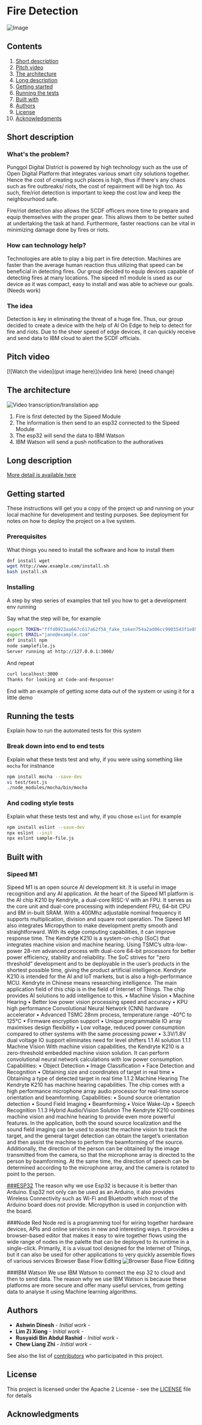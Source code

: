# Fire Detection
![Image]()
## Contents

1. [Short description](#short-description)
1. [Pitch video](#pitch-video)
1. [The architecture](#the-architecture)
1. [Long description](#long-description)
1. [Getting started](#getting-started)
1. [Running the tests](#running-the-tests)
1. [Built with](#built-with)
1. [Authors](#authors)
1. [License](#license)
1. [Acknowledgments](#acknowledgments)

## Short description

### What's the problem?

Punggol Digital District is powered by high technology such as the use of Open Digital Platform that integrates various smart city solutions together. Hence the cost of creating such places is high, thus if there's any chaos such as fire outbreaks/ riots, the cost of repairment will be high too. As such, fire/riot detection is important to keep the cost low and keep the neighbourhood safe.

Fire/riot detection also allows the SCDF officers more time to prepare and equip themselves with the proper gear. This allows them to be better suited at undertaking the task at hand. Furthermore, faster reactions can be vital in minimizing damage done by fires or riots.

### How can technology help?

Technologies are able to play a big part in fire detection. Machines are faster than the average human reaction thus utilizing that speed can be beneficial in detecting fires. Our group decided to equip devices capable of detecting fires at many locations. The sipeed m1 module is used as our device as it was compact, easy to install and was able to achieve our goals. (Needs work)

### The idea

Detection is key in eliminating the threat of a huge fire. Thus, our group decided to create a device with the help of AI On Edge to help to detect for fire and riots. Due to the sheer speed of edge devices, it can quickly receive and send data to IBM cloud to alert the SCDF officials.

## Pitch video

[![Watch the video](put image here)](video link here) (need change)

## The architecture

![Video transcription/translation app](https://github.com/Ashwwi/Goaldiggers-Iot_SCDFXIBM/blob/master/resources/Architecture.JPG)

1. Fire is first detected by the Sipeed Module
2. The information is then send to an esp32 connected to the Sipeed Module
3. The esp32 will send the data to IBM Watson 
4. IBM Watson will send a push notification to the authoratives

## Long description

[More detail is available here](DESCRIPTION.md)

## Getting started

These instructions will get you a copy of the project up and running on your local machine for development and testing purposes. See deployment for notes on how to deploy the project on a live system. 

### Prerequisites

What things you need to install the software and how to install them

```bash
dnf install wget
wget http://www.example.com/install.sh
bash install.sh
```

### Installing

A step by step series of examples that tell you how to get a development env running

Say what the step will be, for example

```bash
export TOKEN="fffd0923aa667c617a62f5A_fake_token754a2ad06cc9903543f1e85"
export EMAIL="jane@example.com"
dnf install npm
node samplefile.js
Server running at http://127.0.0.1:3000/
```

And repeat

```bash
curl localhost:3000
Thanks for looking at Code-and-Response!
```

End with an example of getting some data out of the system or using it for a little demo

## Running the tests

Explain how to run the automated tests for this system

### Break down into end to end tests

Explain what these tests test and why, if you were using something like `mocha` for instnance

```bash
npm install mocha --save-dev
vi test/test.js
./node_modules/mocha/bin/mocha
```

### And coding style tests

Explain what these tests test and why, if you chose `eslint` for example

```bash
npm install eslint --save-dev
npx eslint --init
npx eslint sample-file.js
```

## Built with

### Sipeed M1
Sipeed M1 is an open source AI development kit. It is useful in image recognition and any AI application. At the heart of the Sipeed M1 platform is the AI chip K210 by Kendryte, a dual-core RISC-V with an FPU. It serves as the core unit and dual-core processing with independent FPU, 64-bit CPU and 8M in-built SRAM. With a 400Mhz adjustable nominal frequency it supports multiplication, division and square root operation. The Sipeed M1 also integrates Micropython to make development pretty smooth and straightforward. With its edge computing capabilities, it can improve response time.
The Kendryte K210 is a system-on-chip (SoC) that integrates machine vision and machine hearing. Using TSMC’s ultra-low-power 28-nm advanced process with dual-core 64-bit processors for better power efficiency, stability and reliability. The SoC strives for ”zero threshold” development and to be deployable in the user’s products in the shortest possible time, giving the product artificial intelligence. Kendryte K210 is intended for the AI and IoT markets, but is also a high-performance MCU. Kendryte in Chinese means researching intelligence. The main application field of this chip is in the field of Internet of Things. The chip provides AI solutions to add intelligence to this. • Machine Vision • Machine Hearing • Better low power vision processing speed and accuracy • KPU high performance Convolutional Neural Network (CNN) hardware accelerator • Advanced TSMC 28nm process, temperature range -40°C to 125°C • Firmware encryption support • Unique programmable IO array maximises design flexibility • Low voltage, reduced power consumption compared to other systems with the same processing power • 3.3V/1.8V dual voltage IO support eliminates need for level shifters
1.1   AI solution 1.1.1 Machine Vision With machine vision capabilities, the Kendryte K210 is a zero-threshold embedded machine vision solution. It can perform convolutional neural network calculations with low power consumption. Capabilities: • Object Detection • Image Classification • Face Detection and Recognition • Obtaining size and coordinates of target in real time • Obtaining a type of detected target in real time 1.1.2 Machine Hearing The Kendryte K210 has machine hearing capabilities. The chip comes with a high performance microphone array audio processor for real-time source orientation and beamforming. Capabilities: • Sound source orientation detection • Sound Field Imaging • Beamforming • Voice Wake-Up • Speech Recognition 1.1.3 Hybrid Audio/Vision Solution The Kendryte K210 combines machine vision and machine hearing to provide even more powerful features. In the application, both the sound source localization and the sound field imaging can be used to assist the machine vision to track the target, and the general target detection can obtain the target’s orientation and then assist the machine to perform the beamforming of the source. Additionally, the direction of the person can be obtained by the image transmitted from the camera, so that the microphone array is directed to the person by beamforming. At the same time, the direction of speech can be determined according to the microphone array, and the camera is rotated to point to the person.

[###ESP32](https://techexplorations.com/guides/esp32/begin/esp32ard/#:~:text=The%20additional%20features%20that%20the,that%20alone%20is%20very%20desirable.&text=The%20ESP32%20dev%20kit%20is,board%20for%20a%20lower%20price.)
The reason why we use Esp32 is because it is better than Arduino. Esp32 not only can be used as an Arduino, it also provides Wireless Connectivity such as Wi-Fi and Bluetooth which most of the Arduino board does not provide. Micropython is used in conjunction with the board.

###Node Red
Node red is  a programming tool for wiring together hardware devices, APIs and online services in new and interesting ways. It provides a browser-based editor that makes it easy to wire together flows using the wide range of nodes in the palette that can be deployed to its runtime in a single-click.
Primarily, it is a visual tool designed for the Internet of Things, but it can also be used for other applications to very quickly assemble flows of various services
Browser Base Flow Editing
![Browser Base Flow Editing](https://github.com/Ashwwi/Goaldiggers-Iot_SCDFXIBM/blob/master/resources/flow.jpg)

###IBM Watson
We use IBM Watson to connect the esp 32 to cloud and then to send data. The reason why we use IBM Watson is because these platforms are more secure and offer many useful services, from getting data to analyse it using Machine learning algorithms. 

## Authors

* **Ashwin Dinesh** - *Initial work* - 
* **Lim Zi Xiong** - *Initial work* - 
* **Rusyaidi Bin Abdul Rashid** - *Initial work* - 
* **Chew Liang Zhi** - *Initial work* - 

See also the list of [contributors](https://github.com/Code-and-Response/Project-Sample/graphs/contributors) who participated in this project.

## License

This project is licensed under the Apache 2 License - see the [LICENSE](LICENSE) file for details

## Acknowledgments


